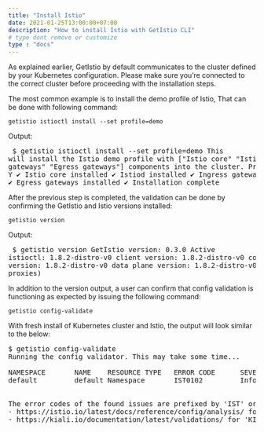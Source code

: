 ```yaml
---
title: "Install Istio"
date: 2021-01-25T13:00:00+07:00
description: "How to install Istio with GetIstio CLI"
# type dont remove or customize
type : "docs"
---
```

As explained earlier, GetIstio by default communicates to the cluster defined by your Kubernetes configuration. Please make sure you’re connected to the correct cluster before proceeding with the installation steps.

The most common example is to install the demo profile of Istio, That can be done with following command:
```
getistio istioctl install --set profile=demo
```

Output: <pre>
$ getistio istioctl install --set profile=demo
This will install the Istio demo profile with ["Istio core" "Istiod" "Ingress gateways" "Egress gateways"] components into the cluster. Proceed? (y/N) Y
✔ Istio core installed
✔ Istiod installed
✔ Ingress gateways installed
✔ Egress gateways installed
✔ Installation complete </pre>
After the previous step is completed, the validation can be done by confirming the GetIstio and Istio versions installed:
```
getistio version
```
Output:<pre>
$ getistio version
GetIstio version: 0.3.0
Active istioctl: 1.8.2-distro-v0
client version: 1.8.2-distro-v0
control plane version: 1.8.2-distro-v0
data plane version: 1.8.2-distro-v0 (2 proxies)</pre>

In addition  to the version output, a user can confirm that config validation is functioning as expected by issuing the following command:
```
getistio config-validate
```
With fresh install of Kubernetes cluster and Istio, the output will look similar to the below:
<pre>$ getistio config-validate
Running the config validator. This may take some time...

NAMESPACE       NAME    RESOURCE TYPE   ERROR CODE      SEVERITY        MESSAGE
default         default Namespace       IST0102         Info            The namespace is not enabled for Istio injection. Run 'kubectl label namespace default istio-injection=enabled' to
                                                                        enable it, or 'kubectl label namespace default istio-injection=disabled' to explicitly mark it as not needing injection.

The error codes of the found issues are prefixed by 'IST' or 'KIA'. For the detailed explanation, please refer to
- https://istio.io/latest/docs/reference/config/analysis/ for 'IST' error codes
- https://kiali.io/documentation/latest/validations/ for 'KIA' error codes
</pre>
